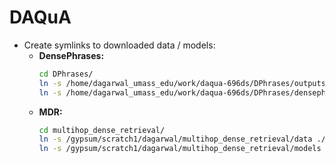 # DAQuA

- Create symlinks to downloaded data / models:
  - **DensePhrases:**
    ```bash
    cd DPhrases/
    ln -s /home/dagarwal_umass_edu/work/daqua-696ds/DPhrases/outputs ./outputs
    ln -s /home/dagarwal_umass_edu/work/daqua-696ds/DPhrases/densephrases-data ./densephrases-data
    ```
  - **MDR:**
    ```bash
    cd multihop_dense_retrieval/
    ln -s /gypsum/scratch1/dagarwal/multihop_dense_retrieval/data ./data
    ln -s /gypsum/scratch1/dagarwal/multihop_dense_retrieval/models ./models
    ```
